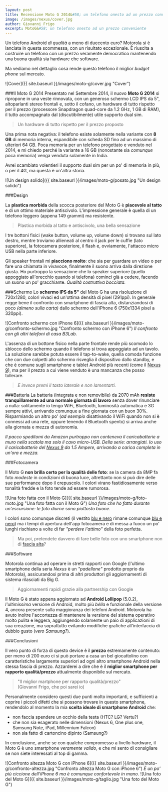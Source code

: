 ```yaml
---
layout: post
title: Recensione Moto G 2014&#58; un telefono onesto ad un prezzo conveniente
image: /images/nexus/cover.jpg
author: Giovanni Frigo
excerpt: MotoG&#58; un telefono onesto ad un prezzo conveniente
---
```


Un telefono Android *di qualità* a meno di duecento euro? Motorola si è lanciata in questa scommessa, con un risultato eccezionale. È riuscita a costruire un telefono con un prezzo veramente democratico mantenendo una buona qualità sia hardware che software.

Ma vediamo nel dettaglio cosa rende questo telefono il miglior *budget phone* sul mercato.

![Cover]({{ site.baseurl }}/images/moto-g/cover.jpg "Cover")

###Il Moto G 2014
Presentato nel Settembre 2014, il nuovo **Moto G 2014** si ripropone in una veste rinnovata, con un generoso schermo LCD IPS da 5", altoparlanti stereo frontali e, sotto il cofano, un hardware di tutto rispetto per il prezzo (processore Snapdragon quad-core da 1.2 GHz, 1 GB di RAM), il tutto accompagnato dal (discutibilmente) utile supporto dual sim. 

> Un hardware di tutto rispetto per il prezzo proposto

Una prima nota negativa: il telefono esiste solamente nella variante con **8 GB** di memoria interna, espandibile con scheda SD fino ad un massimo di ulteriori 64 GB. Poca memoria per un telefono progettato e venduto nel 2014, e mi chiedo perché la variante a 16 GB (nonostante sia _comunque_ poca memoria) venga venduta solamente in India.

Avrei scambiato volentieri il supporto dual sim per un po' di memoria in più, o per il 4G, ma questa è un'altra storia.

![Un design solido]({{ site.baseurl }}/images/moto-g/posato.jpg "Un design solido")

###Design

La **plastica morbida** della scocca posteriore del Moto G è **piacevole al tatto** e di un ottimo materiale antiscivolo. L'impressione generale è quella di un telefono leggero (appena 149 grammi) ma resistente.

> Plastica morbida al tatto e antiscivolo, una bella sensazione

I tre bottoni fisici (wake button, volume up, volume down) si trovano sul lato destro, mentre troviamo allieneati al centro il jack per le cuffie (lato superiore), la fotocamera posteriore, il flash e, ovviamente, l'attacco micro USB nella parte inferiore.

Gli speaker frontali mi **piacciono molto**: che sia per guardare un video o per fare una chiamata in vivavoce, finalmente il suono arriva dalla direzione giusta.
Ho purtroppo la sensazione che lo speaker superiore (quello appoggiato all'orecchio quando si telefona) cominci già a cedere, facendo un suono un po' gracchiante. *Qualità costruttiva bocciata.*

###Schermo
Lo **schermo IPS da 5"** del Moto G ha una risoluzione di 720x1280, colori vivaci ed un'ottima densità di pixel (291ppi). In generale regge bene il confronto con smartphone di fascia alta, distanziandosi di poco *(almeno sulla carta)* dallo schermo dell'iPhone 6 (750x1334 pixel a 320ppi).

![Confronto schermo con iPhone 6]({{ site.baseurl }}/images/moto-g/confronto-schermo.jpg "Confronto schermo con iPhone 6")
*Il confronto con gli altri telefoni di casa B3Lab.*

L'assenza di un bottone fisico nella parte frontale rende più scomodo lo sblocco dello schermo quando il telefono si trova appoggiato ad un tavolo. La soluzione sarebbe potuta essere il tap-to-wake, quella comoda funzione che con due colpetti allo schermo risveglia il dispositivo dallo standby, e che è comune sugli smartphone e tablet Android più recenti (come il [Nexus 9](http://b3lab.it/blog/Recensione-Nexus-9/)), ma per il prezzo a cui viene venduto è una mancanza che posso tollerare.

> *E invece premi il tasto laterale e non lamentarti.*

###Batteria
La batteria (integrata e non removibile) da 2070 mAh **resiste tranquillamente ad una normale giornata di lavoro** senza dover rinunciare a nulla: solitamente io tengo WiFi, Bluetooth, luminosità automatica e 3G sempre attivi, arrivando comunque a fine giornata con un buon 30%.
Risparmiando un altro po' (*ad esempio* disattivando il WiFi quando non si è connessi ad una rete, oppure tenendo il Bluetooth spento) si arriva anche alla giornata e mezza di autonomia.

*Il pacco speditomi da Amazon purtroppo non conteneva il caricabatterie a muro nella scatola ma solo il cavo micro-USB. Della serie: arrangiati. Io uso il caricabatterie del [Nexus 9](http://b3lab.it/blog/Recensione-Nexus-9/) da 1.5 Ampere, arrivando a carica completa in un'ora e mezza.*

###Fotocamera

Il Moto G **non brilla certo per la qualità delle foto**: se la camera da 8MP fa foto *modeste* in condizioni di buona luce, altrettanto non si può dire delle sue performance dopo il crepuscolo. I colori virano fastidiosamente verso tonalità fredde e la foto tende ad essere rumorosa.

![Una foto fatta con il Moto G]({{ site.baseurl }}/images/moto-g/foto-moto.jpg "Una foto fatta con il Moto G")
*Una foto che ho fatto durante un'escursione: le foto diurne sono piuttosto buone.*

I colori sono comunque discreti (il vestito [blu e nero](http://swiked.tumblr.com/post/112073818575/guys-please-help-me-is-this-dress-white-and) rimane comunque [blu e nero](https://www.facebook.com/B3Lab/photos/a.789345294440607.1073741830.773418832699920/863295503712252/)) ma i tempi di apertura dell'app fotocamera e di messa a fuoco un po' lunghi rischiano a volte di far *"perdere l'attimo"* della foto perfetta.

> Ma poi, pretendete davvero di fare belle foto con uno smartphone non di [fascia alta](http://www.apple.com/iphone/world-gallery/)?

###Software

Motorola continua ad operare in stretti rapporti con Google (l'ultimo smartphone della seria *Nexus* è un *"padellone"* prodotto proprio da Motorola), assicurandosi prima di altri produttori gli aggiornamenti di sistema rilasciati da Big G. 

> Aggiornamenti rapidi grazie alla partnership con Google

Il Moto G è stato appena aggiornato ad **Android Lollipop** (5.0.2), *l'ultimissima* versione di Android, molto più *bélla* e funzionale della versione 4, ancora presente sulla maggioranza dei telefoni Android. Motorola ha avuto inoltre l'accortezza di mantenere la versione del sistema operativo molto pulita e leggera, aggiungendo solamente un paio di applicazioni di sua creazione, ma soprattutto evitando modifiche grafiche all'interfaccia di dubbio gusto (*vero Samsung?*).

###Conclusioni

Il vero punto di forza di questo device è il **prezzo** estremamente contenuto: per meno di 200 euro ci si può portare a casa un bel giocattolino con caratteristiche largamente superiori ad ogni altro smartphone Android nella stessa fascia di prezzo. Azzarderei a dire che è il **miglior smartphone per rapporto qualità/prezzo** attualmente disponibile sul mercato.

> "Il miglior martphone per rapporto qualità/prezzo"  
> (Giovanni Frigo, che poi sarei io)

Personalmente considero questi due punti molto importanti, e sufficienti a coprire i piccoli difetti che si possono trovare in questo smartphone, rendendolo al momento la mia **scelta ideale di smartphone Android** che:

- non faccia spendere un occhio della testa (HTC? LG? Vertu?)
- che non sia esagerato nelle dimensioni (Nexus 6, One plus one, Samsung Note, iPad, Millennium Falcon)
- non sia fatto di cartoncino dipinto (Samsung?)

In conclusione, anche se con qualche compromesso a livello hardware, il Moto G è uno smartphone *veramente valido*, e che mi sento di consigliare se non siete interessati al top di gamma.

![Confronto altezza Moto G con iPhone 6]({{ site.baseurl }}/images/moto-g/confronto-altezza.jpg "Confronto altezza Moto G con iPhone 6")
*È un po' più ciccione dell'iPhone 6 ma è comunque confortevole in mano.*
![Una foto del Moto G]({{ site.baseurl }}/images/moto-g/taglio.jpg "Una foto del Moto G")